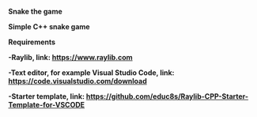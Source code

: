 <b>Snake the game<b>

Simple C++ snake game

<b>Requirements<b>

-Raylib, link: https://www.raylib.com

-Text editor, for example Visual Studio Code, link: https://code.visualstudio.com/download

-Starter template, link: https://github.com/educ8s/Raylib-CPP-Starter-Template-for-VSCODE
